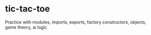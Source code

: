 # tic-tac-toe
Practice with modules, imports, exports, factory constructors, objects, game theory, ai logic
